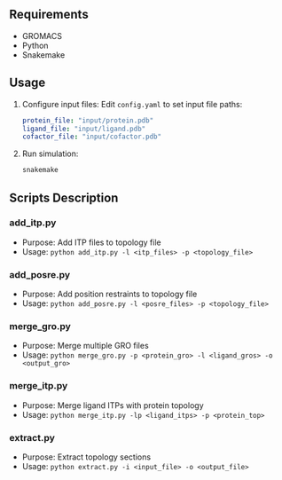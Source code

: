 ## Requirements

- GROMACS
- Python
- Snakemake

## Usage

1. Configure input files:
   Edit `config.yaml` to set input file paths:
   ```yaml
   protein_file: "input/protein.pdb"
   ligand_file: "input/ligand.pdb"
   cofactor_file: "input/cofactor.pdb"
   ```

2. Run simulation:
   ```bash
   snakemake 
   ```

## Scripts Description

### add_itp.py
- Purpose: Add ITP files to topology file
- Usage: `python add_itp.py -l <itp_files> -p <topology_file>`

### add_posre.py
- Purpose: Add position restraints to topology file
- Usage: `python add_posre.py -l <posre_files> -p <topology_file>`

### merge_gro.py
- Purpose: Merge multiple GRO files
- Usage: `python merge_gro.py -p <protein_gro> -l <ligand_gros> -o <output_gro>`

### merge_itp.py
- Purpose: Merge ligand ITPs with protein topology
- Usage: `python merge_itp.py -lp <ligand_itps> -p <protein_top>`

### extract.py
- Purpose: Extract topology sections
- Usage: `python extract.py -i <input_file> -o <output_file>`

